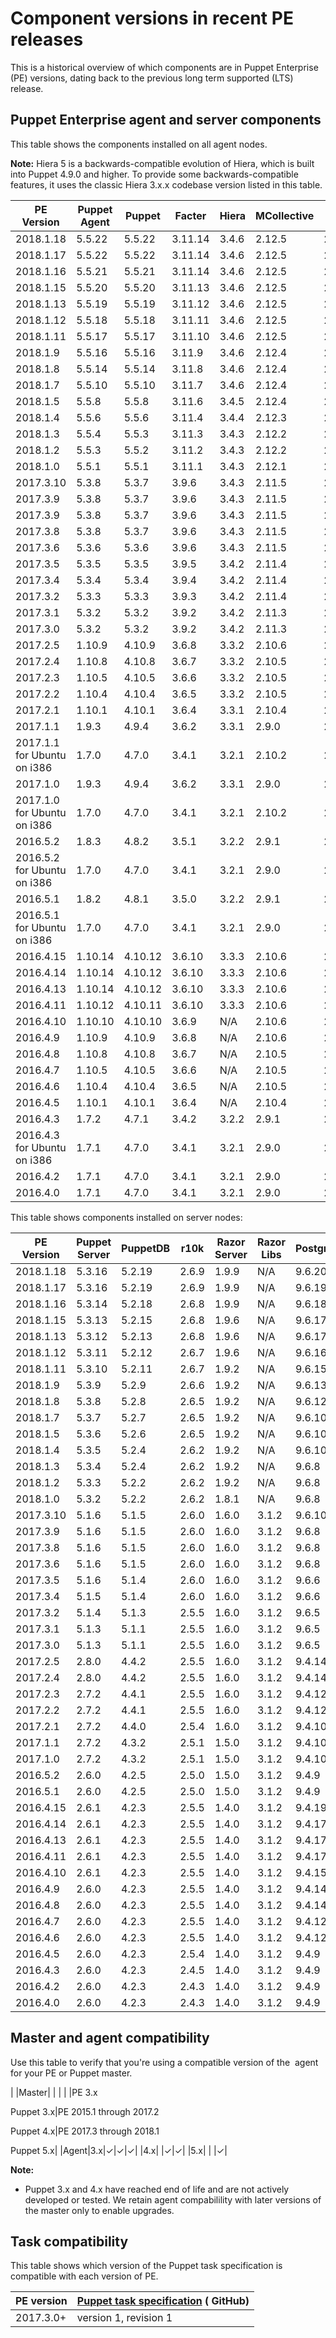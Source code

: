 # Component versions in recent PE releases

This is a historical overview of which components are in Puppet Enterprise \(PE\) versions, dating back to the previous long term supported \(LTS\) release.

## Puppet Enterprise agent and server components

This table shows the components installed on all agent nodes.

**Note:** Hiera 5 is a backwards-compatible evolution of Hiera, which is built into Puppet 4.9.0 and higher. To provide some backwards-compatible features, it uses the classic Hiera 3.x.x codebase version listed in this table.

|PE Version|Puppet Agent|Puppet|Facter|Hiera|MCollective|Ruby|OpenSSL|
|----------|------------|------|------|-----|-----------|----|-------|
|2018.1.18|5.5.22|5.5.22|3.11.14|3.4.6|2.12.5|2.4.10|1.1.1g|
|2018.1.17|5.5.22|5.5.22|3.11.14|3.4.6|2.12.5|2.4.10|1.1.1g|
|2018.1.16|5.5.21|5.5.21|3.11.14|3.4.6|2.12.5|2.4.10|1.1.1g|
|2018.1.15|5.5.20|5.5.20|3.11.13|3.4.6|2.12.5|2.4.10|1.0.2u|
|2018.1.13|5.5.19|5.5.19|3.11.12|3.4.6|2.12.5|2.4.9|1.0.2u|
|2018.1.12|5.5.18|5.5.18|3.11.11|3.4.6|2.12.5|2.4.9|1.0.2t|
|2018.1.11|5.5.17|5.5.17|3.11.10|3.4.6|2.12.5|2.4.9|1.0.2t|
|2018.1.9|5.5.16|5.5.16|3.11.9|3.4.6|2.12.4|2.4.5|1.0.2r|
|2018.1.8|5.5.14|5.5.14|3.11.8|3.4.6|2.12.4|2.4.5|1.0.2r|
|2018.1.7|5.5.10|5.5.10|3.11.7|3.4.6|2.12.4|2.4.5|1.0.2n|
|2018.1.5|5.5.8|5.5.8|3.11.6|3.4.5|2.12.4|2.4.4|1.0.2n|
|2018.1.4|5.5.6|5.5.6|3.11.4|3.4.4|2.12.3|2.4.4|1.0.2n|
|2018.1.3|5.5.4|5.5.3|3.11.3|3.4.3|2.12.2|2.4.4|1.0.2n|
|2018.1.2|5.5.3|5.5.2|3.11.2|3.4.3|2.12.2|2.4.4|1.0.2n|
|2018.1.0|5.5.1|5.5.1|3.11.1|3.4.3|2.12.1|2.4.4|1.0.2n|
|2017.3.10|5.3.8|5.3.7|3.9.6|3.4.3|2.11.5|2.4.4|1.0.2n|
|2017.3.9|5.3.8|5.3.7|3.9.6|3.4.3|2.11.5|2.4.4|1.0.2n|
|2017.3.9|5.3.8|5.3.7|3.9.6|3.4.3|2.11.5|2.4.4|1.0.2n|
|2017.3.8|5.3.8|5.3.7|3.9.6|3.4.3|2.11.5|2.4.4|1.0.2n|
|2017.3.6|5.3.6|5.3.6|3.9.6|3.4.3|2.11.5|2.4.4|1.0.2n|
|2017.3.5|5.3.5|5.3.5|3.9.5|3.4.2|2.11.4|2.4.3|1.0.2n|
|2017.3.4|5.3.4|5.3.4|3.9.4|3.4.2|2.11.4|2.4.3|1.0.2n|
|2017.3.2|5.3.3|5.3.3|3.9.3|3.4.2|2.11.4|2.4.2|1.0.2k|
|2017.3.1|5.3.2|5.3.2|3.9.2|3.4.2|2.11.3|2.4.1|1.0.2k|
|2017.3.0|5.3.2|5.3.2|3.9.2|3.4.2|2.11.3|2.4.1|1.0.2k|
|2017.2.5|1.10.9|4.10.9|3.6.8|3.3.2|2.10.6|2.1.9|1.0.2k|
|2017.2.4|1.10.8|4.10.8|3.6.7|3.3.2|2.10.5|2.1.9|1.0.2k|
|2017.2.3|1.10.5|4.10.5|3.6.6|3.3.2|2.10.5|2.1.9|1.0.2k|
|2017.2.2|1.10.4|4.10.4|3.6.5|3.3.2|2.10.5|2.1.9|1.0.2k|
|2017.2.1|1.10.1|4.10.1|3.6.4|3.3.1|2.10.4|2.1.9|1.0.2k|
|2017.1.1|1.9.3|4.9.4|3.6.2|3.3.1|2.9.0|2.1.9|1.0.2j|
|2017.1.1 for Ubuntu on i386|1.7.0|4.7.0|3.4.1|3.2.1|2.10.2|2.1.9|1.0.2h|
|2017.1.0|1.9.3|4.9.4|3.6.2|3.3.1|2.9.0|2.1.9|1.0.2j|
|2017.1.0 for Ubuntu on i386|1.7.0|4.7.0|3.4.1|3.2.1|2.10.2|2.1.9|1.0.2h|
|2016.5.2|1.8.3|4.8.2|3.5.1|3.2.2|2.9.1|2.1.9|1.0.2j|
|2016.5.2 for Ubuntu on i386|1.7.0|4.7.0|3.4.1|3.2.1|2.9.0|2.1.9|1.0.2h|
|2016.5.1|1.8.2|4.8.1|3.5.0|3.2.2|2.9.1|2.1.9|1.0.2j|
|2016.5.1 for Ubuntu on i386|1.7.0|4.7.0|3.4.1|3.2.1|2.9.0|2.1.9|1.0.2h|
|2016.4.15|1.10.14|4.10.12|3.6.10|3.3.3|2.10.6|2.1.9|1.0.2n|
|2016.4.14|1.10.14|4.10.12|3.6.10|3.3.3|2.10.6|2.1.9|1.0.2n|
|2016.4.13|1.10.14|4.10.12|3.6.10|3.3.3|2.10.6|2.1.9|1.0.2n|
|2016.4.11|1.10.12|4.10.11|3.6.10|3.3.3|2.10.6|2.1.9|1.0.2n|
|2016.4.10|1.10.10|4.10.10|3.6.9|N/A|2.10.6|2.1.9|1.0.2n|
|2016.4.9|1.10.9|4.10.9|3.6.8|N/A|2.10.6|2.1.9|1.0.2k|
|2016.4.8|1.10.8|4.10.8|3.6.7|N/A|2.10.5|2.1.9|1.0.2k|
|2016.4.7|1.10.5|4.10.5|3.6.6|N/A|2.10.5|2.1.9|1.0.2k|
|2016.4.6|1.10.4|4.10.4|3.6.5|N/A|2.10.5|2.1.9|1.0.2k|
|2016.4.5|1.10.1|4.10.1|3.6.4|N/A|2.10.4|2.1.9|1.0.2k|
|2016.4.3|1.7.2|4.7.1|3.4.2|3.2.2|2.9.1|2.1.9|1.0.2j|
|2016.4.3 for Ubuntu on i386|1.7.1|4.7.0|3.4.1|3.2.1|2.9.0|2.1.9|1.0.2j|
|2016.4.2|1.7.1|4.7.0|3.4.1|3.2.1|2.9.0|2.1.9|1.0.2j|
|2016.4.0|1.7.1|4.7.0|3.4.1|3.2.1|2.9.0|2.1.9|1.0.2j|

This table shows components installed on server nodes:

|PE Version|Puppet Server|PuppetDB|r10k|Razor Server|Razor Libs|PostgreSQL|Java|ActiveMQ|Nginx|
|----------|-------------|--------|----|------------|----------|----------|----|--------|-----|
|2018.1.18|5.3.16|5.2.19|2.6.9|1.9.9|N/A|9.6.20|1.8.0|5.15.5|1.17.10|
|2018.1.17|5.3.16|5.2.19|2.6.9|1.9.9|N/A|9.6.19|1.8.0|5.15.5|1.17.10|
|2018.1.16|5.3.14|5.2.18|2.6.8|1.9.9|N/A|9.6.18|1.8.0|5.15.5|1.17.10|
|2018.1.15|5.3.13|5.2.15|2.6.8|1.9.6|N/A|9.6.17|1.8.0|5.15.5|1.16.1|
|2018.1.13|5.3.12|5.2.13|2.6.8|1.9.6|N/A|9.6.17|1.8.0|5.15.5|1.16.1|
|2018.1.12|5.3.11|5.2.12|2.6.7|1.9.6|N/A|9.6.16|1.8.0|5.15.5|1.16.1|
|2018.1.11|5.3.10|5.2.11|2.6.7|1.9.2|N/A|9.6.15|1.8.0|5.15.5|1.16.1|
|2018.1.9|5.3.9|5.2.9|2.6.6|1.9.2|N/A|9.6.13|1.8.0|5.15.5|1.14.2|
|2018.1.8|5.3.8|5.2.8|2.6.5|1.9.2|N/A|9.6.12|1.8.0|5.15.5|1.14.2|
|2018.1.7|5.3.7|5.2.7|2.6.5|1.9.2|N/A|9.6.10|1.8.0|5.15.5|1.14.0|
|2018.1.5|5.3.6|5.2.6|2.6.5|1.9.2|N/A|9.6.10|1.8.0|5.15.5|1.14.0|
|2018.1.4|5.3.5|5.2.4|2.6.2|1.9.2|N/A|9.6.10|1.8.0|5.15.3|1.14.0|
|2018.1.3|5.3.4|5.2.4|2.6.2|1.9.2|N/A|9.6.8|1.8.0|5.15.3|1.14.0|
|2018.1.2|5.3.3|5.2.2|2.6.2|1.9.2|N/A|9.6.8|1.8.0|5.15.3|1.12.1|
|2018.1.0|5.3.2|5.2.2|2.6.2|1.8.1|N/A|9.6.8|1.8.0|5.15.3|1.12.1|
|2017.3.10|5.1.6|5.1.5|2.6.0|1.6.0|3.1.2|9.6.10|1.8.0|5.15.3|1.14.0|
|2017.3.9|5.1.6|5.1.5|2.6.0|1.6.0|3.1.2|9.6.8|1.8.0|5.15.3|1.14.0|
|2017.3.8|5.1.6|5.1.5|2.6.0|1.6.0|3.1.2|9.6.8|1.8.0|5.15.3|1.12.1|
|2017.3.6|5.1.6|5.1.5|2.6.0|1.6.0|3.1.2|9.6.8|1.8.0|5.15.3|1.12.1|
|2017.3.5|5.1.6|5.1.4|2.6.0|1.6.0|3.1.2|9.6.6|1.8.0|5.14.3|1.12.1|
|2017.3.4|5.1.5|5.1.4|2.6.0|1.6.0|3.1.2|9.6.6|1.8.0|5.14.3|1.12.1|
|2017.3.2|5.1.4|5.1.3|2.5.5|1.6.0|3.1.2|9.6.5|1.8.0|5.14.3|1.12.1|
|2017.3.1|5.1.3|5.1.1|2.5.5|1.6.0|3.1.2|9.6.5|1.8.0|5.14.3|1.12.1|
|2017.3.0|5.1.3|5.1.1|2.5.5|1.6.0|3.1.2|9.6.5|1.8.0|5.14.3|1.12.1|
|2017.2.5|2.8.0|4.4.2|2.5.5|1.6.0|3.1.2|9.4.14|1.8.0|5.14.3|1.12.1|
|2017.2.4|2.8.0|4.4.2|2.5.5|1.6.0|3.1.2|9.4.14|1.8.0|5.14.3|1.12.1|
|2017.2.3|2.7.2|4.4.1|2.5.5|1.6.0|3.1.2|9.4.12|1.8.0|5.14.3|1.12.1|
|2017.2.2|2.7.2|4.4.1|2.5.5|1.6.0|3.1.2|9.4.12|1.8.0|5.14.3|1.10.2|
|2017.2.1|2.7.2|4.4.0|2.5.4|1.6.0|3.1.2|9.4.10|1.8.0|5.14.3|1.10.2|
|2017.1.1|2.7.2|4.3.2|2.5.1|1.5.0|3.1.2|9.4.10|1.8.0|5.14.3|1.10.2|
|2017.1.0|2.7.2|4.3.2|2.5.1|1.5.0|3.1.2|9.4.10|1.8.0|5.14.3|1.10.2|
|2016.5.2|2.6.0|4.2.5|2.5.0|1.5.0|3.1.2|9.4.9|1.8.0|5.14.3|1.8.1|
|2016.5.1|2.6.0|4.2.5|2.5.0|1.5.0|3.1.2|9.4.9|1.8.0|5.13.2|1.8.1|
|2016.4.15|2.6.1|4.2.3|2.5.5|1.4.0|3.1.2|9.4.19|1.8.0|5.15.3|1.14.0|
|2016.4.14|2.6.1|4.2.3|2.5.5|1.4.0|3.1.2|9.4.17|1.8.0|5.15.3|1.14.0|
|2016.4.13|2.6.1|4.2.3|2.5.5|1.4.0|3.1.2|9.4.17|1.8.0|5.15.3|1.12.1|
|2016.4.11|2.6.1|4.2.3|2.5.5|1.4.0|3.1.2|9.4.17|1.8.0|5.15.3|1.12.1|
|2016.4.10|2.6.1|4.2.3|2.5.5|1.4.0|3.1.2|9.4.15|1.8.0|5.14.3|1.12.1|
|2016.4.9|2.6.0|4.2.3|2.5.5|1.4.0|3.1.2|9.4.14|1.8.0|5.14.3|1.12.1|
|2016.4.8|2.6.0|4.2.3|2.5.5|1.4.0|3.1.2|9.4.14|1.8.0|5.14.3|1.12.1|
|2016.4.7|2.6.0|4.2.3|2.5.5|1.4.0|3.1.2|9.4.12|1.8.0|5.14.3|1.12.1|
|2016.4.6|2.6.0|4.2.3|2.5.5|1.4.0|3.1.2|9.4.12|1.8.0|5.14.3|1.8.1|
|2016.4.5|2.6.0|4.2.3|2.5.4|1.4.0|3.1.2|9.4.9|1.8.0|5.14.3|1.8.1|
|2016.4.3|2.6.0|4.2.3|2.4.5|1.4.0|3.1.2|9.4.9|1.8.0|5.14.3|1.8.1|
|2016.4.2|2.6.0|4.2.3|2.4.3|1.4.0|3.1.2|9.4.9|1.8.0|5.13.2|1.8.1|
|2016.4.0|2.6.0|4.2.3|2.4.3|1.4.0|3.1.2|9.4.9|1.8.0|5.13.2|1.8.1|

## Master and agent compatibility

Use this table to verify that you're using a compatible version of the  agent for your PE or Puppet master.

| |Master| |
| | |PE 3.x

Puppet 3.x|PE 2015.1 through 2017.2

Puppet 4.x|PE 2017.3 through 2018.1

Puppet 5.x|
|Agent|3.x|✓|✓|✓|
|4.x| |✓|✓|
|5.x| | |✓|

**Note:**

-   Puppet 3.x and 4.x have reached end of life and are not actively developed or tested. We retain agent compabilility with later versions of the master only to enable upgrades.

## Task compatibility

This table shows which version of the Puppet task specification is compatible with each version of PE.

|PE version|[Puppet task specification](https://github.com/puppetlabs/puppet-specifications/blob/master/tasks/README.md) \( GitHub\)|
|----------|------------------------------------------------------------------------------------------------------------------------|
|2017.3.0+|version 1, revision 1|

